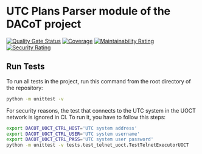 # UTC Plans Parser module of the DACoT project 

[![Quality Gate Status](https://sonarcloud.io/api/project_badges/measure?project=DACoT-UOCT_plans-parser&metric=alert_status)](https://sonarcloud.io/dashboard?id=DACoT-UOCT_plans-parser) [![Coverage](https://sonarcloud.io/api/project_badges/measure?project=DACoT-UOCT_plans-parser&metric=coverage)](https://sonarcloud.io/dashboard?id=DACoT-UOCT_plans-parser) [![Maintainability Rating](https://sonarcloud.io/api/project_badges/measure?project=DACoT-UOCT_plans-parser&metric=sqale_rating)](https://sonarcloud.io/dashboard?id=DACoT-UOCT_plans-parser) [![Security Rating](https://sonarcloud.io/api/project_badges/measure?project=DACoT-UOCT_plans-parser&metric=security_rating)](https://sonarcloud.io/dashboard?id=DACoT-UOCT_plans-parser)

## Run Tests  

To run all tests in the project, run this command from the root directory of the repository:

```bash
python -m unittest -v
```
For security reasons, the test that connects to the UTC system in the UOCT network is ignored in CI. To run it, you have to follow this steps:

```bash
export DACOT_UOCT_CTRL_HOST='UTC system address'
export DACOT_UOCT_CTRL_USER='UTC system username'
export DACOT_UOCT_CTRL_PASS='UTC system user password'
python -m unittest -v tests.test_telnet_uoct.TestTelnetExecutorUOCT
```

